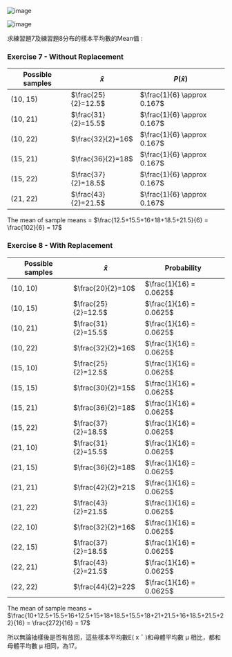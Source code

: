 

![image](https://github.com/user-attachments/assets/64197611-e92b-4c73-b5aa-90dc16d0abd4)

![image](https://github.com/user-attachments/assets/4b1cc7b7-730a-4388-994a-c213e3110e3a)

求練習題7及練習題8分布的樣本平均數的Mean值 :

### Exercise 7 - Without Replacement ###

 | Possible samples |      $\bar{x}$      |         $P(\bar{x})$         | 
 | ---------------- | ------------------- | ---------------------------- |
 | (10, 15)         | $\frac{25}{2}=12.5$ | $\frac{1}{6} \approx 0.167$  | 
 | (10, 21)         | $\frac{31}{2}=15.5$ | $\frac{1}{6} \approx 0.167$  | 
 | (10, 22)         | $\frac{32}{2}=16$   | $\frac{1}{6} \approx 0.167$  | 
 | (15, 21)         | $\frac{36}{2}=18$   | $\frac{1}{6} \approx 0.167$  | 
 | (15, 22)         | $\frac{37}{2}=18.5$ | $\frac{1}{6} \approx 0.167$  | 
 | (21, 22)         | $\frac{43}{2}=21.5$ | $\frac{1}{6} \approx 0.167$  | 

The mean of sample means = $\frac{12.5+15.5+16+18+18.5+21.5}{6} = \frac{102}{6} = 17$
 
### Exercise 8 - With Replacement ###

 | Possible samples |      $\bar{x}$      |       Probability        | 
 | ---------------- | ------------------- | ------------------------ |
 | (10, 10)         | $\frac{20}{2}=10$   | $\frac{1}{16} = 0.0625$  | 
 | (10, 15)         | $\frac{25}{2}=12.5$ | $\frac{1}{16} = 0.0625$  | 
 | (10, 21)         | $\frac{31}{2}=15.5$ | $\frac{1}{16} = 0.0625$  | 
 | (10, 22)         | $\frac{32}{2}=16$   | $\frac{1}{16} = 0.0625$  | 
 | (15, 10)         | $\frac{25}{2}=12.5$ | $\frac{1}{16} = 0.0625$  | 
 | (15, 15)         | $\frac{30}{2}=15$   | $\frac{1}{16} = 0.0625$  | 
 | (15, 21)         | $\frac{36}{2}=18$   | $\frac{1}{16} = 0.0625$  | 
 | (15, 22)         | $\frac{37}{2}=18.5$ | $\frac{1}{16} = 0.0625$  | 
 | (21, 10)         | $\frac{31}{2}=15.5$ | $\frac{1}{16} = 0.0625$  | 
 | (21, 15)         | $\frac{36}{2}=18$   | $\frac{1}{16} = 0.0625$  | 
 | (21, 21)         | $\frac{42}{2}=21$   | $\frac{1}{16} = 0.0625$  | 
 | (21, 22)         | $\frac{43}{2}=21.5$ | $\frac{1}{16} = 0.0625$  | 
 | (22, 10)         | $\frac{32}{2}=16$   | $\frac{1}{16} = 0.0625$  | 
 | (22, 15)         | $\frac{37}{2}=18.5$ | $\frac{1}{16} = 0.0625$  | 
 | (22, 21)         | $\frac{43}{2}=21.5$ | $\frac{1}{16} = 0.0625$  | 
 | (22, 22)         | $\frac{44}{2}=22$   | $\frac{1}{16} = 0.0625$  | 

The mean of sample means = $\frac{10+12.5+15.5+16+12.5+15+18+18.5+15.5+18+21+21.5+16+18.5+21.5+22}{16} = \frac{272}{16} = 17$

所以無論抽樣後是否有放回，這些樣本平均數E( x ¯ )和母體平均數 μ 相比，都和母體平均數 μ 相同，為17。
